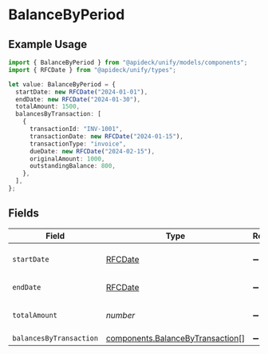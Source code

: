 # BalanceByPeriod

## Example Usage

```typescript
import { BalanceByPeriod } from "@apideck/unify/models/components";
import { RFCDate } from "@apideck/unify/types";

let value: BalanceByPeriod = {
  startDate: new RFCDate("2024-01-01"),
  endDate: new RFCDate("2024-01-30"),
  totalAmount: 1500,
  balancesByTransaction: [
    {
      transactionId: "INV-1001",
      transactionDate: new RFCDate("2024-01-15"),
      transactionType: "invoice",
      dueDate: new RFCDate("2024-02-15"),
      originalAmount: 1000,
      outstandingBalance: 800,
    },
  ],
};
```

## Fields

| Field                                                                                | Type                                                                                 | Required                                                                             | Description                                                                          | Example                                                                              |
| ------------------------------------------------------------------------------------ | ------------------------------------------------------------------------------------ | ------------------------------------------------------------------------------------ | ------------------------------------------------------------------------------------ | ------------------------------------------------------------------------------------ |
| `startDate`                                                                          | [RFCDate](../../types/rfcdate.md)                                                    | :heavy_minus_sign:                                                                   | Start date of the period.                                                            | 2024-01-01                                                                           |
| `endDate`                                                                            | [RFCDate](../../types/rfcdate.md)                                                    | :heavy_minus_sign:                                                                   | End date of the period.                                                              | 2024-01-30                                                                           |
| `totalAmount`                                                                        | *number*                                                                             | :heavy_minus_sign:                                                                   | Total amount of the period.                                                          | 1500                                                                                 |
| `balancesByTransaction`                                                              | [components.BalanceByTransaction](../../models/components/balancebytransaction.md)[] | :heavy_minus_sign:                                                                   | N/A                                                                                  |                                                                                      |